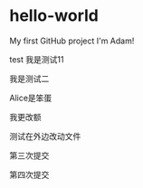 # hello-world
My first GitHub project
I'm Adam!


test
我是测试11


我是测试二

Alice是笨蛋


我更改额

测试在外边改动文件

第三次提交


第四次提交